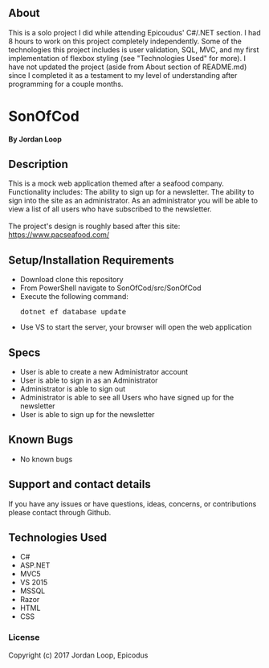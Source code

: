 ## About
This is a solo project I did while attending Epicoudus' C#/.NET section. I had 8 hours to work on this project completely independently. Some of the technologies this project includes is user validation, SQL, MVC, and my first implementation of flexbox styling (see "Technologies Used" for more). I have not updated the project (aside from About section of README.md) since I completed it as a testament to my level of understanding after programming for a couple months. 

# SonOfCod

#### **By Jordan Loop**

## Description

This is a mock web application themed after a seafood company. Functionality includes: The ability to sign  up for a newsletter. The ability to sign into the site as an administrator. As an administrator you will be able to view a list of all users who have subscribed to the newsletter.<br><br>
The project's design is roughly based after this site: https://www.pacseafood.com/

## Setup/Installation Requirements

* Download clone this repository
* From PowerShell navigate to SonOfCod/src/SonOfCod
* Execute the following command:
    <pre>dotnet ef database update</pre>
* Use VS to start the server, your browser will open the web application

## Specs

* User is able to create a new Administrator account
* User is able to sign in as an Administrator
* Administrator is able to sign out
* Administrator is able to see all Users who have signed up for the newsletter
* User is able to sign up for the newsletter

## Known Bugs

* No known bugs

## Support and contact details

If you have any issues or have questions, ideas, concerns, or contributions please contact through Github.

## Technologies Used

* C#
* ASP.NET
* MVC5
* VS 2015
* MSSQL
* Razor
* HTML
* CSS

### License
Copyright (c) 2017 Jordan Loop, Epicodus
